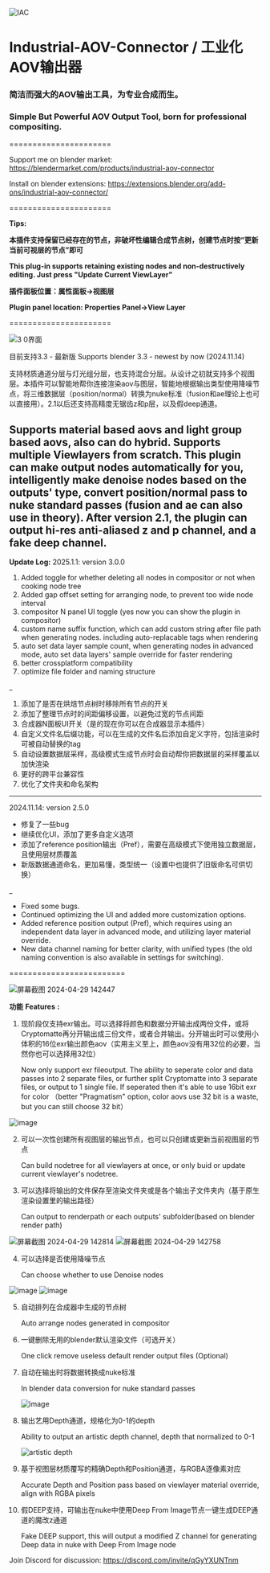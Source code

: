 ![IAC](https://github.com/RolandVyens/Industrial-AOV-Connector/assets/30930721/95a2f623-6158-438b-aaa7-34e6ac099c47)

# Industrial-AOV-Connector / 工业化AOV输出器
### 简洁而强大的AOV输出工具，为专业合成而生。

### Simple But Powerful AOV Output Tool, born for professional compositing.
======================

Support me on blender market: https://blendermarket.com/products/industrial-aov-connector

Install on blender extensions: https://extensions.blender.org/add-ons/industrial-aov-connector/

======================

**Tips:**

**本插件支持保留已经存在的节点，非破坏性编辑合成节点树，创建节点时按“更新当前可视层的节点”即可**

**This plug-in supports retaining existing nodes and non-destructively editing. Just press "Update Current ViewLayer"**

**插件面板位置：属性面板→视图层**

**Plugin panel location: Properties Panel→View Layer**

======================

![3 0界面](https://github.com/user-attachments/assets/a35ebfd8-acd5-495b-b23a-33b4fe298d75)

目前支持3.3 - 最新版 Supports blender 3.3 - newest by now (2024.11.14)

支持材质通道分层与灯光组分层，也支持混合分层。从设计之初就支持多个视图层。本插件可以智能地帮你连接渲染aov与图层，智能地根据输出类型使用降噪节点，将三维数据层（position/normal）转换为nuke标准（fusion和ae理论上也可以直接用）。2.1以后还支持高精度无锯齿z和p层，以及假deep通道。

Supports material based aovs and light group based aovs, also can do hybrid. Supports multiple Viewlayers from scratch. This plugin can make output nodes automatically for you, intelligently make denoise nodes based on the outputs' type, convert position/normal pass to nuke standard passes (fusion and ae can also use in theory). After version 2.1, the plugin can output hi-res anti-aliased z and p channel, and a fake deep channel.
---
**Update Log:**
2025.1.1: version 3.0.0
1. Added toggle for whether deleting all nodes in compositor or not when cooking node tree
2. Added gap offset setting for arranging node, to prevent too wide node interval
3. compositor N panel UI toggle (yes now you can show the plugin in compositor)
4. custom name suffix function, which can add custom string after file path when generating nodes. including auto-replacable tags when rendering
5. auto set data layer sample count, when generating nodes in advanced mode, auto set data layers' sample override for faster rendering
6. better crossplatform compatibility
7. optimize file folder and naming structure
   
_

1. 添加了是否在烘焙节点树时移除所有节点的开关
2. 添加了整理节点时的间距偏移设置，以避免过宽的节点间距
3. 合成器N面板UI开关（是的现在你可以在合成器显示本插件）
4. 自定义文件名后缀功能，可以在生成的文件名后添加自定义字符，包括渲染时可被自动替换的tag
5. 自动设置数据层采样，高级模式生成节点时会自动帮你把数据层的采样覆盖以加快渲染
6. 更好的跨平台兼容性
7. 优化了文件夹和命名架构
---
2024.11.14: version 2.5.0

- 修复了一些bug
- 继续优化UI，添加了更多自定义选项
- 添加了reference position输出（Pref），需要在高级模式下使用独立数据层，且使用层材质覆盖
- 新版数据通道命名，更加易懂，类型统一（设置中也提供了旧版命名可供切换）

_

- Fixed some bugs.
- Continued optimizing the UI and added more customization options.
- Added reference position output (Pref), which requires using an independent data layer in advanced mode, and utilizing layer material override.
- New data channel naming for better clarity, with unified types (the old naming convention is also available in settings for switching).

=========================

![屏幕截图 2024-04-29 142447](https://github.com/RolandVyens/Industrial-AOV-Connector/assets/30930721/510bc1b6-f692-4a91-8bb3-6bdf75a7ac29)

**功能** **Features** **:**

1. 现阶段仅支持exr输出。可以选择将颜色和数据分开输出成两份文件，或将Cryptomatte再分开输出成三份文件，或者合并输出。分开输出时可以使用小体积的16位exr输出颜色aov（实用主义至上，颜色aov没有用32位的必要，当然你也可以选择用32位）
   
   Now only support exr fileoutput. The ability to seperate color and data passes into 2 separate files, or further split Cryptomatte into 3 separate files, or output to 1 single file. If seperated then it's able to use 16bit exr for color （better "Pragmatism" option, color aovs use 32 bit is a waste, but you can still choose 32 bit）

![image](https://github.com/RolandVyens/Industrial-AOV-Connector/assets/30930721/caf3b9f9-274f-4289-a4aa-5a0762e43315)
   
2. 可以一次性创建所有视图层的输出节点，也可以只创建或更新当前视图层的节点

   Can build nodetree for all viewlayers at once, or only buid or update current viewlayer's nodetree.

3. 可以选择将输出的文件保存至渲染文件夹或是各个输出子文件夹内（基于原生渲染设置里的输出路径）

   Can output to renderpath or each outputs' subfolder(based on blender render path)

![屏幕截图 2024-04-29 142814](https://github.com/RolandVyens/Industrial-AOV-Connector/assets/30930721/f95dfd18-43f4-4ebb-8763-c221330a24d2)
![屏幕截图 2024-04-29 142758](https://github.com/RolandVyens/Industrial-AOV-Connector/assets/30930721/435798e6-52e0-4e6a-82d7-3063bf12960e)

4. 可以选择是否使用降噪节点

   Can choose whether to use Denoise nodes

![image](https://github.com/RolandVyens/Industrial-AOV-Connector/assets/30930721/8ac3ee41-234b-4b69-918b-bd74fbfffa5f)
![image](https://github.com/RolandVyens/Industrial-AOV-Connector/assets/30930721/05438c57-dffb-4e71-a7ba-de449aad2017)

5. 自动排列在合成器中生成的节点树

   Auto arrange nodes generated in compositor

6. 一键删除无用的blender默认渲染文件（可选开关）

   One click remove useless default render output files (Optional)

7. 自动在输出时将数据转换成nuke标准

   In blender data conversion for nuke standard passes

   ![image](https://github.com/RolandVyens/Industrial-AOV-Connector/assets/30930721/7998260a-116f-4936-8830-bf4fca9e3936)

8. 输出艺用Depth通道，规格化为0-1的depth

   Ability to output an artistic depth channel, depth that normalized to 0-1

   ![artistic depth](https://github.com/RolandVyens/Industrial-AOV-Connector/assets/30930721/4dfc2710-e112-4b63-8a54-0c1f57aec5e8)

9. 基于视图层材质覆写的精确Depth和Position通道，与RGBA逐像素对应

    Accurate Depth and Position pass based on viewlayer material override, align with RGBA pixels

10. 假DEEP支持，可输出在nuke中使用Deep From Image节点一键生成DEEP通道的魔改z通道

    Fake DEEP support, this will output a modified Z channel for generating Deep data in nuke with Deep From Image node

Join Discord for discussion: https://discord.com/invite/qGyYXUNTnm
